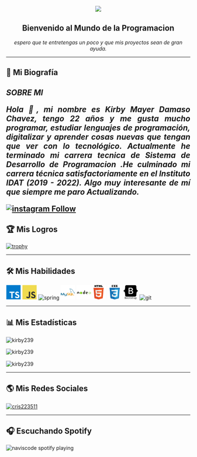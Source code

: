 <p align="center"><img width="120" src="https://user-images.githubusercontent.com/6661165/91657958-61b4fd00-eb00-11ea-9def-dc7ef5367e34.png" />
<h2 align="center">Bienvenido al Mundo de la Programacion</h2></p>
<i><p align="center">espero que te entretengas un poco y que mis proyectos sean de gran ayuda.</p></i>

---

## 📖 Mi Biografía

*SOBRE MI*
<i><p align="justify">Hola 👋, mi nombre es Kirby Mayer Damaso Chavez, tengo 22 años y me gusta mucho programar, estudiar lenguajes de programación, digitalizar y aprender cosas nuevas que tengan que ver con lo tecnológico. Actualmente he terminado mi carrera tecnica de Sistema de Desarrollo de Programacion .He culminado mi carrera técnica satisfactoriamente en el Instituto IDAT (2019 - 2022). Algo muy interesante de mí que siempre me paro Actualizando.</p></i>
[![instagram Follow](?color=1DA1F2&label=kirby_27_02&logo=instagram&style=for-the-badge)](https://instagram.com/kirby_27_02)
---

## 🏆 Mis Logros

[![trophy](https://github-profile-trophy.vercel.app/?username=kirby239&theme=dracula&row=1&column=6)](https://github.com/ryo-ma/github-profile-trophy)

---

## 🛠️ Mis Habilidades
<img src="https://raw.githubusercontent.com/devicons/devicon/master/icons/typescript/typescript-original.svg" alt="typescrip" width="40" height="40"/> <img src="https://raw.githubusercontent.com/devicons/devicon/master/icons/javascript/javascript-original.svg" alt="javascript" width="40" height="40"/> <img src="https://www.vectorlogo.zone/logos/springio/springio-icon.svg" alt="spring" width="40" height="40"/> <img src="https://raw.githubusercontent.com/devicons/devicon/master/icons/mysql/mysql-original-wordmark.svg" alt="mysql" width="40" height="40"/> <img src="https://raw.githubusercontent.com/devicons/devicon/master/icons/nodejs/nodejs-original-wordmark.svg" alt="nodejs" width="40" height="40"/><img src="https://raw.githubusercontent.com/devicons/devicon/master/icons/html5/html5-original-wordmark.svg" alt="html5" width="40" height="40"/> <img src="https://raw.githubusercontent.com/devicons/devicon/master/icons/css3/css3-original-wordmark.svg" alt="css3" width="40" height="40"/> <img src="https://raw.githubusercontent.com/devicons/devicon/master/icons/bootstrap/bootstrap-plain-wordmark.svg" alt="bootstrap" width="40" height="40"/> <!--<img src="https://raw.githubusercontent.com/devicons/devicon/master/icons/cplusplus/cplusplus-original.svg" alt="cplusplus" width="40" height="40"/> <img src="https://raw.githubusercontent.com/devicons/devicon/master/icons/python/python-original.svg" alt="python" width="40" height="40"/>--> <img src="https://www.vectorlogo.zone/logos/git-scm/git-scm-icon.svg" alt="git" width="40" height="40"/> <!-- <img src="https://raw.githubusercontent.com/devicons/devicon/master/icons/postgresql/postgresql-original-wordmark.svg" alt="postgresql" width="40" height="40"/>-->  

<!-- <img src="https://www.svgrepo.com/show/303229/microsoft-sql-server-logo.svg" alt="mssql" width="40" height="40"/>  <img src="https://raw.githubusercontent.com/devicons/devicon/master/icons/php/php-original.svg" alt="php" width="40" height="40"/>  <img src="https://raw.githubusercontent.com/devicons/devicon/master/icons/android/android-original-wordmark.svg" alt="android" width="40" height="40"/>  <img src="https://www.vectorlogo.zone/logos/springio/springio-icon.svg" alt="spring" width="40" height="40"/>  <img src="https://www.vectorlogo.zone/logos/getpostman/getpostman-icon.svg" alt="postman" width="40" height="40"/>  <img src="https://www.vectorlogo.zone/logos/adobe_illustrator/adobe_illustrator-icon.svg" alt="illustrator" width="40" height="40"/> <img src="https://raw.githubusercontent.com/devicons/devicon/master/icons/photoshop/photoshop-line.svg" alt="photoshop" width="40" height="40"/>-->

---

## 📊 Mis Estadísticas

<p><img align="center" src="https://github-readme-stats.vercel.app/api?username=kirby239&show_icons=true&locale=en" alt="kirby239" width="500"/></p>
<p><img align="center" src="https://github-readme-streak-stats.herokuapp.com/?user=kirby239&" alt="kirby239" width="500"/></p>
<p><img align="center" src="https://github-readme-stats.vercel.app/api/top-langs?username=kirby239&show_icons=true&locale=en&layout=compact" alt="kirby239" width="500" /></p>

---

## 🌎 Mis Redes Sociales

<p align="left">
<a href="https://fb.com/kirbygod1" target="blank"><img align="center" src="https://raw.githubusercontent.com/rahuldkjain/github-profile-readme-generator/master/src/images/icons/Social/facebook.svg" alt="cris223511" height="30" width="40" /></a>
  <!--
<a href="https://twitter.com/cris223511" target="blank"><img align="center" src="https://raw.githubusercontent.com/rahuldkjain/github-profile-readme-generator/master/src/images/icons/Social/twitter.svg" alt="cris223511" height="30" width="40" /></a>
<a href="https://instagram.com/chris.antps_18" target="blank"><img align="center" src="https://raw.githubusercontent.com/rahuldkjain/github-profile-readme-generator/master/src/images/icons/Social/instagram.svg" alt="chris.antps_18" height="30" width="40" /></a>
<a href="https://www.youtube.com/channel/UC9CdEoE4egh0uHrHMn7J5lA" target="blank"><img align="center" src="https://raw.githubusercontent.com/rahuldkjain/github-profile-readme-generator/master/src/images/icons/Social/youtube.svg" alt="christopher ps" height="30" width="40" /></a>
<a href="https://discord.gg/Undefine2K#7750" target="blank"><img align="center" src="https://raw.githubusercontent.com/rahuldkjain/github-profile-readme-generator/master/src/images/icons/Social/discord.svg" alt="Undefine2K#7750" height="30" width="40" /></a>
<a href="https://www.linkedin.com/in/cris223511/" target="blank"><img align="center" src="https://raw.githubusercontent.com/rahuldkjain/github-profile-readme-generator/master/src/images/icons/Social/linked-in-alt.svg" alt="christopher PS" height="30" width="40" /></a>
</p>-->

---

## 🎧 Escuchando Spotify

<img src="https://spotify-now-playing-kappa.vercel.app/api/spotify-playing" alt="naviscode spotify playing" width="350" />
